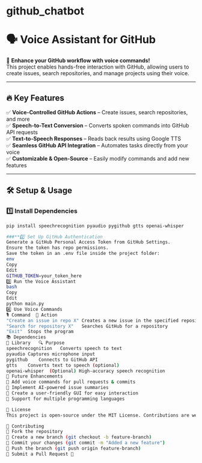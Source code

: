 # github_chatbot
# 🗣️ Voice Assistant for GitHub  

🚀 **Enhance your GitHub workflow with voice commands!**  
This project enables hands-free interaction with GitHub, allowing users to create issues, search repositories, and manage projects using their voice.  

---

## 🔥 Key Features  
✅ **Voice-Controlled GitHub Actions** – Create issues, search repositories, and more  
✅ **Speech-to-Text Conversion** – Converts spoken commands into GitHub API requests  
✅ **Text-to-Speech Responses** – Reads back results using Google TTS  
✅ **Seamless GitHub API Integration** – Automates tasks directly from your voice  
✅ **Customizable & Open-Source** – Easily modify commands and add new features  

---

## 🛠️ Setup & Usage  

### **1️⃣ Install Dependencies**  
```bash
pip install speechrecognition pyaudio pygithub gtts openai-whisper

###**2️⃣ Set Up GitHub Authentication
Generate a GitHub Personal Access Token from GitHub Settings.
Ensure the token has repo permissions.
Save the token in an .env file inside the project folder:
env
Copy
Edit
GITHUB_TOKEN=your_token_here
3️⃣ Run the Voice Assistant
bash
Copy
Edit
python main.py
4️⃣ Use Voice Commands
🎙️ Command	🔧 Action
"Create an issue in repo X"	Creates a new issue in the specified repository
"Search for repository X"	Searches GitHub for a repository
"Exit"	Stops the program
📚 Dependencies
📌 Library	🔍 Purpose
speechrecognition	Converts speech to text
pyaudio	Captures microphone input
pygithub	Connects to GitHub API
gtts	Converts text to speech (optional)
openai-whisper	(Optional) High-accuracy speech recognition
🚀 Future Enhancements
🔹 Add voice commands for pull requests & commits
🔹 Implement AI-powered issue summaries
🔹 Create a user-friendly GUI for easy interaction
🔹 Support for multiple programming languages

📜 License
This project is open-source under the MIT License. Contributions are welcome! 🤝

🤝 Contributing
🔸 Fork the repository
🔸 Create a new branch (git checkout -b feature-branch)
🔸 Commit your changes (git commit -m "Added a new feature")
🔸 Push the branch (git push origin feature-branch)
🔸 Submit a Pull Request 🚀


